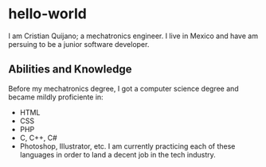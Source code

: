 # hello-world
I am Cristian Quijano; a mechatronics engineer. I live in Mexico and have am persuing to be a junior software developer. 
## Abilities and Knowledge
Before my mechatronics degree, I got a computer science degree and became mildly proficiente in:
- HTML
- CSS
- PHP
- C, C++, C#
- Photoshop, Illustrator, etc.
I am currently practicing each of these languages in order to land a decent job in the tech industry. 

